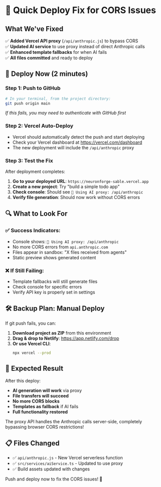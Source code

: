 # 🚀 Quick Deploy Fix for CORS Issues

## What We've Fixed
✅ **Added Vercel API proxy** (`/api/anthropic.js`) to bypass CORS  
✅ **Updated AI service** to use proxy instead of direct Anthropic calls  
✅ **Enhanced template fallbacks** for when AI fails  
✅ **All files committed** and ready to deploy  

## 🎯 Deploy Now (2 minutes)

### Step 1: Push to GitHub
```bash
# In your terminal, from the project directory:
git push origin main
```
*If this fails, you may need to authenticate with GitHub first*

### Step 2: Vercel Auto-Deploy
- Vercel should automatically detect the push and start deploying
- Check your Vercel dashboard at https://vercel.com/dashboard
- The new deployment will include the `/api/anthropic` proxy

### Step 3: Test the Fix
After deployment completes:

1. **Go to your deployed URL**: `https://neuronforge-sable.vercel.app`
2. **Create a new project**: Try "build a simple todo app"
3. **Check console**: Should see `🔗 Using AI proxy: /api/anthropic`
4. **Verify file generation**: Should now work without CORS errors

## 🔍 What to Look For

### ✅ **Success Indicators:**
- Console shows: `🔗 Using AI proxy: /api/anthropic`
- No more CORS errors from `api.anthropic.com`
- Files appear in sandbox: "X files received from agents"
- Static preview shows generated content

### ❌ **If Still Failing:**
- Template fallbacks will still generate files
- Check console for specific errors
- Verify API key is properly set in settings

## 🛠️ Backup Plan: Manual Deploy

If git push fails, you can:

1. **Download project as ZIP** from this environment
2. **Drag & drop to Netlify**: https://app.netlify.com/drop
3. **Or use Vercel CLI**:
   ```bash
   npx vercel --prod
   ```

## 🎯 Expected Result

After this deploy:
- **AI generation will work** via proxy
- **File transfers will succeed** 
- **No more CORS blocks**
- **Templates as fallback** if AI fails
- **Full functionality restored**

The proxy API handles the Anthropic calls server-side, completely bypassing browser CORS restrictions!

## 📋 Files Changed
- ✅ `api/anthropic.js` - New Vercel serverless function
- ✅ `src/services/aiService.ts` - Updated to use proxy
- ✅ Build assets updated with changes

Push and deploy now to fix the CORS issues! 🚀